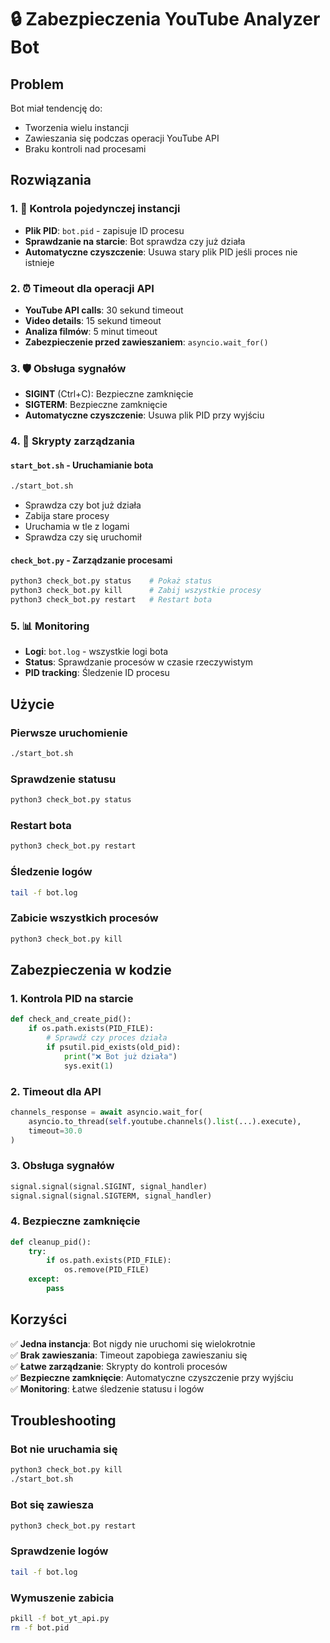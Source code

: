 # 🔒 Zabezpieczenia YouTube Analyzer Bot

## Problem
Bot miał tendencję do:
- Tworzenia wielu instancji
- Zawieszania się podczas operacji YouTube API
- Braku kontroli nad procesami

## Rozwiązania

### 1. 🔐 Kontrola pojedynczej instancji
- **Plik PID**: `bot.pid` - zapisuje ID procesu
- **Sprawdzanie na starcie**: Bot sprawdza czy już działa
- **Automatyczne czyszczenie**: Usuwa stary plik PID jeśli proces nie istnieje

### 2. ⏰ Timeout dla operacji API
- **YouTube API calls**: 30 sekund timeout
- **Video details**: 15 sekund timeout  
- **Analiza filmów**: 5 minut timeout
- **Zabezpieczenie przed zawieszaniem**: `asyncio.wait_for()`

### 3. 🛡️ Obsługa sygnałów
- **SIGINT** (Ctrl+C): Bezpieczne zamknięcie
- **SIGTERM**: Bezpieczne zamknięcie
- **Automatyczne czyszczenie**: Usuwa plik PID przy wyjściu

### 4. 🔧 Skrypty zarządzania

#### `start_bot.sh` - Uruchamianie bota
```bash
./start_bot.sh
```
- Sprawdza czy bot już działa
- Zabija stare procesy
- Uruchamia w tle z logami
- Sprawdza czy się uruchomił

#### `check_bot.py` - Zarządzanie procesami
```bash
python3 check_bot.py status    # Pokaż status
python3 check_bot.py kill      # Zabij wszystkie procesy  
python3 check_bot.py restart   # Restart bota
```

### 5. 📊 Monitoring
- **Logi**: `bot.log` - wszystkie logi bota
- **Status**: Sprawdzanie procesów w czasie rzeczywistym
- **PID tracking**: Śledzenie ID procesu

## Użycie

### Pierwsze uruchomienie
```bash
./start_bot.sh
```

### Sprawdzenie statusu
```bash
python3 check_bot.py status
```

### Restart bota
```bash
python3 check_bot.py restart
```

### Śledzenie logów
```bash
tail -f bot.log
```

### Zabicie wszystkich procesów
```bash
python3 check_bot.py kill
```

## Zabezpieczenia w kodzie

### 1. Kontrola PID na starcie
```python
def check_and_create_pid():
    if os.path.exists(PID_FILE):
        # Sprawdź czy proces działa
        if psutil.pid_exists(old_pid):
            print("❌ Bot już działa")
            sys.exit(1)
```

### 2. Timeout dla API
```python
channels_response = await asyncio.wait_for(
    asyncio.to_thread(self.youtube.channels().list(...).execute),
    timeout=30.0
)
```

### 3. Obsługa sygnałów
```python
signal.signal(signal.SIGINT, signal_handler)
signal.signal(signal.SIGTERM, signal_handler)
```

### 4. Bezpieczne zamknięcie
```python
def cleanup_pid():
    try:
        if os.path.exists(PID_FILE):
            os.remove(PID_FILE)
    except:
        pass
```

## Korzyści

✅ **Jedna instancja**: Bot nigdy nie uruchomi się wielokrotnie  
✅ **Brak zawieszania**: Timeout zapobiega zawieszaniu się  
✅ **Łatwe zarządzanie**: Skrypty do kontroli procesów  
✅ **Bezpieczne zamknięcie**: Automatyczne czyszczenie przy wyjściu  
✅ **Monitoring**: Łatwe śledzenie statusu i logów  

## Troubleshooting

### Bot nie uruchamia się
```bash
python3 check_bot.py kill
./start_bot.sh
```

### Bot się zawiesza
```bash
python3 check_bot.py restart
```

### Sprawdzenie logów
```bash
tail -f bot.log
```

### Wymuszenie zabicia
```bash
pkill -f bot_yt_api.py
rm -f bot.pid
``` 